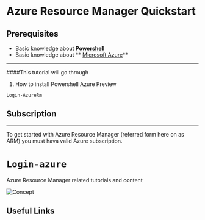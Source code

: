 # Azure Resource Manager Quickstart

## Prerequisites

* Basic knowledge about **[Powershell][Powershell link]**
* Basic knowledge about ** [Microsoft Azure][Azure link]**

---

####This tutorial will go through 
1. How to install Powershell Azure Preview


`Login-AzureRm`



## Subscription
---

To get started with Azure Resource Manager (referred form here on as ARM) you must hava valid Azure subscription.

`Login-azure`
=======
Azure Resource Manager related tutorials and content

![Concept](http://trevorsullivan.net/wp-content/uploads/2015/08/2015-09-06-16_59_10-New-notification-1024x707.png)


## Useful Links 




[Powershell link]: http://powershell.com/cs/
[Azure link]: https://azure.microsoft.com/en-us/
[PowershellGallery link]: https://www.powershellgallery.com/
[PowershellGallery2 link]: https://github.com/Azure/azure-powershell/releases/tag/v1.0.0-preview-gallery-October2015
[Powershell 1.0 preview Blog]: https://azure.microsoft.com/en-us/blog/azps-1-0-pre/